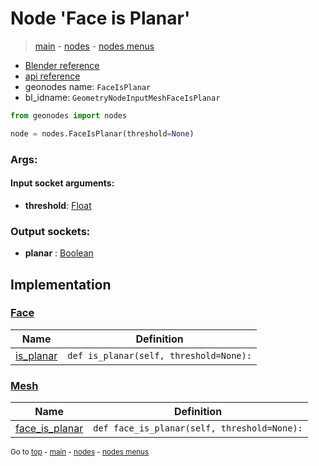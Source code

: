 # Node 'Face is Planar'

> [main](../structure.md) - [nodes](nodes.md) - [nodes menus](nodes_menus.md)

- [Blender reference](https://docs.blender.org/manual/en/latest/modeling/geometry_nodes/mesh/face_is_planar.html)
- [api reference](https://docs.blender.org/api/current/bpy.types.GeometryNodeInputMeshFaceIsPlanar.html)
- geonodes name: `FaceIsPlanar`
- bl_idname: `GeometryNodeInputMeshFaceIsPlanar`

```python
from geonodes import nodes

node = nodes.FaceIsPlanar(threshold=None)
```

### Args:

#### Input socket arguments:

- **threshold**: [Float](Float.md)

### Output sockets:

- **planar** : [Boolean](Boolean.md)

## Implementation

### [Face](Face.md)

| Name | Definition |
|------|------------|
 | [is_planar](Face.md#is_planar) | `def is_planar(self, threshold=None):` |

### [Mesh](Mesh.md)

| Name | Definition |
|------|------------|
 | [face_is_planar](Mesh.md#face_is_planar) | `def face_is_planar(self, threshold=None):` |

<sub>Go to [top](#node-{wnode.bnode.name}) - [main](../structure.md) - [nodes](nodes.md) - [nodes menus](nodes_menus.md)</sub>

